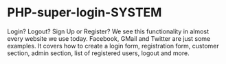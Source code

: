 # PHP-super-login-SYSTEM
Login? Logout? Sign Up or Register? We see this functionality in almost every website we use today. Facebook, GMail and Twitter are just some examples.  It covers how to create a login form, registration form, customer section, admin section, list of registered users, logout and more.  

